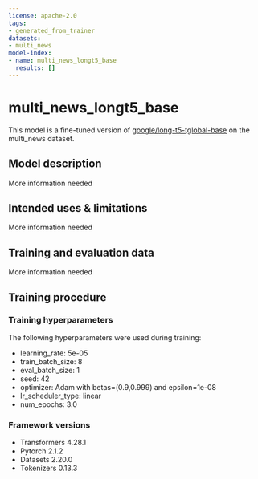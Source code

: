 ```yaml
---
license: apache-2.0
tags:
- generated_from_trainer
datasets:
- multi_news
model-index:
- name: multi_news_longt5_base
  results: []
---
```


<!-- This model card has been generated automatically according to the information the Trainer had access to. You
should probably proofread and complete it, then remove this comment. -->

# multi_news_longt5_base

This model is a fine-tuned version of [google/long-t5-tglobal-base](https://huggingface.co/google/long-t5-tglobal-base) on the multi_news dataset.

## Model description

More information needed

## Intended uses & limitations

More information needed

## Training and evaluation data

More information needed

## Training procedure

### Training hyperparameters

The following hyperparameters were used during training:
- learning_rate: 5e-05
- train_batch_size: 8
- eval_batch_size: 1
- seed: 42
- optimizer: Adam with betas=(0.9,0.999) and epsilon=1e-08
- lr_scheduler_type: linear
- num_epochs: 3.0

### Framework versions

- Transformers 4.28.1
- Pytorch 2.1.2
- Datasets 2.20.0
- Tokenizers 0.13.3
